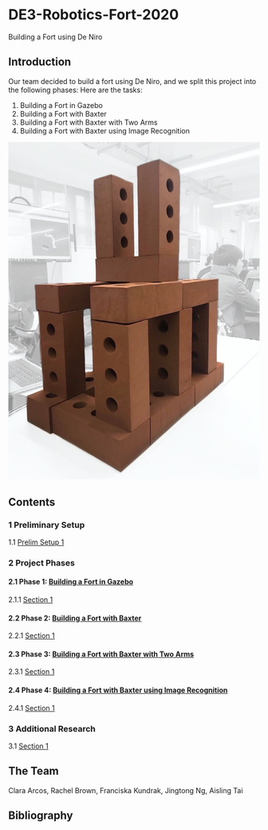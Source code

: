 # DE3-Robotics-Fort-2020
Building a Fort using De Niro
## Introduction
Our team decided to build a fort using De Niro, and we split this project into the following phases: 
Here are the tasks:
1. Building a Fort in Gazebo
2. Building a Fort with Baxter
3. Building a Fort with Baxter with Two Arms
4. Building a Fort with Baxter using Image Recognition

![Image of the Fort](https://raw.githubusercontent.com/fkundrak/DE3-Robotics-Fort-2020/master/Fort%202.jpg)

## Contents

### 1 Preliminary Setup
1.1 [Prelim Setup 1](https://github.com/fkundrak/DE3-Robotics-Fort-2020/wiki/1.1-Preliminary-Setup-1)

### 2 Project Phases

#### 2.1 Phase 1: [Building a Fort in Gazebo](https://github.com/fkundrak/DE3-Robotics-Fort-2020/wiki/2.1-Phase-1:-Building-a-Fort-in-Gazebo)
2.1.1 [Section 1](https://github.com/fkundrak/DE3-Robotics-Fort-2020/wiki/2.1.1-Section-1)

#### 2.2 Phase 2: [Building a Fort with Baxter](https://github.com/fkundrak/DE3-Robotics-Fort-2020/wiki/2.2-Phase-2:-Building-a-Fort-with-Baxter)
2.2.1 [Section 1](https://github.com/fkundrak/DE3-Robotics-Fort-2020/wiki/2.2.1-Section-1)

#### 2.3 Phase 3: [Building a Fort with Baxter with Two Arms](https://github.com/fkundrak/DE3-Robotics-Fort-2020/wiki/2.3-Phase-3:-Building-a-Fort-with-Baxter-with-Two-Arms)
2.3.1 [Section 1](https://github.com/fkundrak/DE3-Robotics-Fort-2020/wiki/2.3.1-Section-1)

#### 2.4 Phase 4: [Building a Fort with Baxter using Image Recognition](https://github.com/fkundrak/DE3-Robotics-Fort-2020/wiki/2.4-Phase-4:-Building-a-Fort-with-Baxter-using-Image-Recognition)
2.4.1 [Section 1](https://github.com/fkundrak/DE3-Robotics-Fort-2020/wiki/2.4.1-Section-1)

### 3 Additional Research
3.1 [Section 1](https://github.com/fkundrak/DE3-Robotics-Fort-2020/wiki/3.1-Section-1)

## The Team
Clara Arcos, Rachel Brown, Franciska Kundrak, Jingtong Ng, Aisling Tai

## Bibliography

